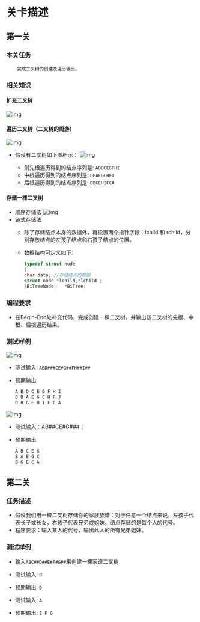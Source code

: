 # 关卡描述

## 第一关

### 本关任务

        完成二叉树的创建及遍历输出。

### 相关知识

#### 扩充二叉树

![img](https://www.educoder.net/api/attachments/414775)

#### 遍历二叉树（二叉树的周游）

![img](https://www.educoder.net/api/attachments/414776)

- 假设有二叉树如下图所示：
![img](https://www.educoder.net/api/attachments/414777)

  - 则先根遍历得到的结点序列是: `ABDCEGFHI`
  - 中根遍历得到的结点序列是: `DBAEGCHFI`
  - 后根遍历得到的结点序列是: `DBGEHIFCA`

#### 存储一棵二叉树

- 顺序存储法
![img](https://www.educoder.net/api/attachments/414782)
- 链式存储法
  - 除了存储结点本身的数据外，再设置两个指针字段：lchild 和 rchild，分别存放结点的左孩子结点和右孩子结点的位置。
  - 数据结构可定义如下:

    ``` cpp
    typedef struct node
    {
    char data; //存储结点的数据
    struct node *lchild,*lchild ;
    }BiTreeNode,   *BiTree;
    ```

### 编程要求

- 在Begin-End处补充代码，完成创建一棵二叉树，并输出该二叉树的先根、中根、后根遍历结果。

### 测试样例

![img](https://www.educoder.net/api/attachments/414811)

- 测试输入: `ABD###CE#G##FH##I##`
- 预期输出
  
    ``` cpp
    A B D C E G F H I
    D B A E G C H F J
    D B G E H I F C A
    ```

![img](https://www.educoder.net/api/attachments/414817)

- 测试输入：AB##CE#G###；
- 预期输出

    ``` cpp
    A B C E G
    B A E G C
    B G E C A
    ```

## 第二关

### 任务描述

- 假设我们用一棵二叉树存储你的家族族谱：对于任意一个结点来说，左孩子代表长子或长女，右孩子代表兄弟或姐妹。结点存储的是每个人的代号。
- 程序要求：输入某人的代号，输出此人的所有兄弟姐妹。

### 测试样例

- 输入`ABC##D##E#F#G##`来创建一棵家谱二叉树
- 测试输入: `B`
- 预期输出: `D`

- 测试输入: `A`
- 预期输出: `E F G`
